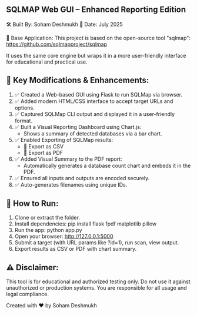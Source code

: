 SQLMAP Web GUI – Enhanced Reporting Edition
-------------------------------------------

🛠 Built By: Soham Deshmukh
📅 Date: July 2025

🔗 Base Application:
This project is based on the open-source tool "sqlmap":
https://github.com/sqlmapproject/sqlmap

It uses the same core engine but wraps it in a more user-friendly interface for educational and practical use.

🎯 Key Modifications & Enhancements:
-------------------------------------
1. ✅ Created a Web-based GUI using Flask to run SQLMap via browser.
2. ✅ Added modern HTML/CSS interface to accept target URLs and options.
3. ✅ Captured SQLMap CLI output and displayed it in a user-friendly format.
4. ✅ Built a Visual Reporting Dashboard using Chart.js:
   - Shows a summary of detected databases via a bar chart.
5. ✅ Enabled Exporting of SQLMap results:
   - 📄 Export as CSV
   - 🧾 Export as PDF
6. ✅ Added Visual Summary to the PDF report:
   - Automatically generates a database count chart and embeds it in the PDF.
7. ✅ Ensured all inputs and outputs are encoded securely.
8. ✅ Auto-generates filenames using unique IDs.

🚀 How to Run:
--------------
1. Clone or extract the folder.
2. Install dependencies:
   pip install flask fpdf matplotlib pillow
3. Run the app:
   python app.py
4. Open your browser:
   http://127.0.0.1:5000
5. Submit a target (with URL params like ?id=1), run scan, view output.
6. Export results as CSV or PDF with chart summary.

⚠️ Disclaimer:
--------------
This tool is for educational and authorized testing only.
Do not use it against unauthorized or production systems.
You are responsible for all usage and legal compliance.

Created with ❤️ by Soham Deshmukh
